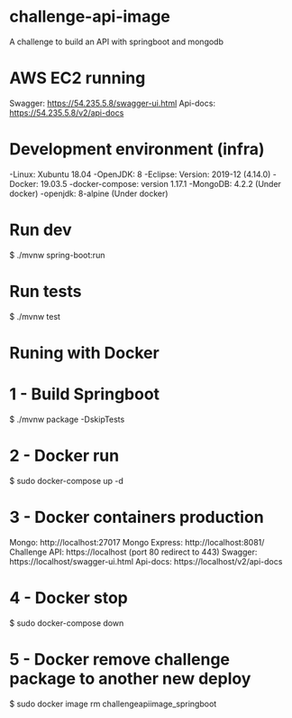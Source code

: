 # challenge-api-image
A challenge to build an API with springboot and mongodb



# AWS EC2 running
Swagger: https://54.235.5.8/swagger-ui.html
Api-docs: https://54.235.5.8/v2/api-docs


# Development environment (infra)
-Linux: Xubuntu 18.04
-OpenJDK: 8
-Eclipse: Version: 2019-12 (4.14.0)
-Docker: 19.03.5
-docker-compose: version 1.17.1
-MongoDB: 4.2.2 (Under docker)
-openjdk: 8-alpine (Under docker)



# Run dev
$ ./mvnw spring-boot:run

# Run tests
$ ./mvnw test




# Runing with Docker


# 1 - Build Springboot
$ ./mvnw package -DskipTests


# 2 - Docker run
$ sudo docker-compose up -d


# 3 - Docker containers production
Mongo: http://localhost:27017
Mongo Express: http://localhost:8081/
Challenge API: https://localhost (port 80 redirect to 443)
Swagger: https://localhost/swagger-ui.html
Api-docs: https://localhost/v2/api-docs


# 4 - Docker stop
$ sudo docker-compose down


# 5 - Docker remove challenge package to another new deploy
$ sudo docker image rm challengeapiimage_springboot




